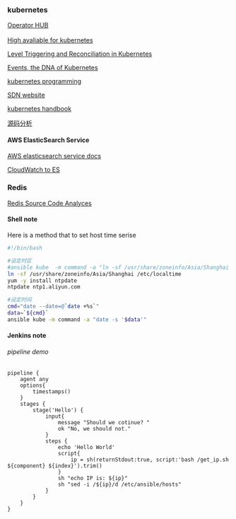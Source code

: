 ### kubernetes
[Operator HUB](https://operatorhub.io/ "kubernetes Operator HUB")</br>  
  [High avaliable for kubernetes](https://github.com/kubernetes/kubeadm/blob/master/docs/ha-considerations.md#options-for-software-load-balancing "rely on kubeadm tool")</br>
 
  [Level Triggering and Reconciliation in Kubernetes](https://hackernoon.com/level-triggering-and-reconciliation-in-kubernetes-1f17fe30333d "Events driven trigger")</br>

  [Events, the DNA of Kubernetes](https://www.mgasch.com/2018/08/k8sevents/#fn:3 "Events in kubernetes")</br>
  
  [kubernetes programming](./kubernetes-dev "kubernetes programming")</br>  
  
[SDN website](https://sdn.feisky.xyz/ "kubernetes SDN")</br>  


[kubernetes handbook](https://jimmysong.io/kubernetes-handbook/practice/configuring-dns.html "kubernetes jimmsong")</br>  

[源码分析](https://blog.tianfeiyu.com/source-code-reading-notes/kubernetes/kube_apiserver.html "kubernetes source code anaylice")</br>  

#### AWS ElasticSearch Service  
[AWS elasticsearch service docs](https://opendistro.github.io/for-elasticsearch-docs/docs/ism/ "es")

[CloudWatch to ES](LambdaVPCLogsToES.js "Javascript Script Realize Demo")

### Redis 
[Redis Source Code Analyces](https://redissrc.readthedocs.io/en/latest/index.html "Redis源码解析")



#### Shell note
  Here is a method that to set host time serise
```bash
#!/bin/bash

#设定时区
#ansible kube  -m command -a "ln -sf /usr/share/zoneinfo/Asia/Shanghai /etc/localtime"
ln -sf /usr/share/zoneinfo/Asia/Shanghai /etc/localtime
yum -y install ntpdate
ntpdate ntp1.aliyun.com

#设定时间
cmd="date --date=@`date +%s`"
data=`${cmd}`
ansible kube -m command -a "date -s '$data'"
```
#### Jenkins note
###### pipeline demo 
```jenkins
pipeline {
    agent any
    options{
        timestamps()
    }
    stages {
        stage('Hello') {
            input{
                message "Should we cotinue? "
                ok "No, we should not."
            }
            steps {
                echo 'Hello World'
                script{
                    ip = sh(returnStdout:true, script:'bash /get_ip.sh ${component} ${index}').trim()
                }
                sh "echo IP is: ${ip}"
                sh "sed -i /${ip}/d /etc/ansible/hosts"
            }
        }
    }
}
```
